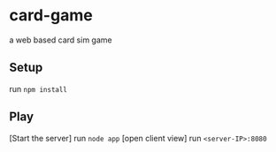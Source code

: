 # card-game
a web based card sim game

## Setup
run ``` npm install ```

## Play
[Start the server] run ``` node app ```
[open client view] run ``` <server-IP>:8080 ```